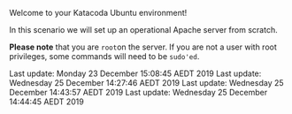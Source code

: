 Welcome to your Katacoda Ubuntu environment!

In this scenario we will set up an operational Apache server from scratch.

**Please note** that you are `root`on the server.
If you are not a user with root privileges, some commands will need to be `sudo'ed`.

Last update: Monday 23 December  15:08:45 AEDT 2019
Last update: Wednesday 25 December  14:27:46 AEDT 2019
Last update: Wednesday 25 December  14:43:57 AEDT 2019
Last update: Wednesday 25 December  14:44:45 AEDT 2019
